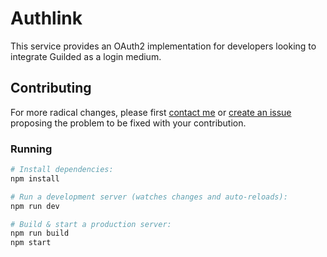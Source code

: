 # Authlink

This service provides an OAuth2 implementation for developers looking to integrate Guilded as a login medium.

## Contributing

For more radical changes, please first [contact me](https://www.guilded.gg/authlink) or [create an issue](https://github.com/GuildedAPI/Authlink/issues) proposing the problem to be fixed with your contribution.

### Running

```sh
# Install dependencies:
npm install

# Run a development server (watches changes and auto-reloads):
npm run dev

# Build & start a production server:
npm run build
npm start
```

